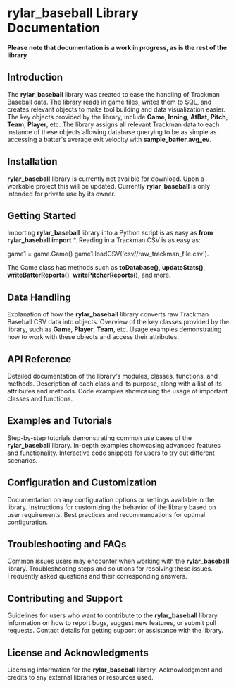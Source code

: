 # rylar_baseball Library Documentation

**Please note that documentation is a work in progress, as is the rest of the library**

## Introduction
The **rylar_baseball** library was created to ease the handling of Trackman Baseball data. The library reads in game files, writes them to SQL, and creates relevant objects to make tool building and data visualization easier. The key objects provided by the library, include **Game**, **Inning**, **AtBat**, **Pitch**, **Team**, **Player**, etc. The library assigns all relevant Trackman data to each instance of these objects allowing database querying to be as simple as accessing a batter's average exit velocity with **sample_batter.avg_ev**.

## Installation
**rylar_baseball** library is currently not availble for download. Upon a workable project this will be updated. Currently **rylar_baseball** is only intended for private use by its owner.

## Getting Started
Importing **rylar_baseball** library into a Python script is as easy as **from rylar_baseball import** *. Reading in a Trackman CSV is as easy as: 

game1 = game.Game()
game1.loadCSV('csv//raw_trackman_file.csv').

The Game class has methods such as **toDatabase()**, **updateStats()**, **writeBatterReports()**, **writePitcherReports()**, and more.

## Data Handling
Explanation of how the **rylar_baseball** library converts raw Trackman Baseball CSV data into objects. Overview of the key classes provided by the library, such as **Game**, **Player**, **Team**, etc. Usage examples demonstrating how to work with these objects and access their attributes.

## API Reference
Detailed documentation of the library's modules, classes, functions, and methods. Description of each class and its purpose, along with a list of its attributes and methods. Code examples showcasing the usage of important classes and functions.

## Examples and Tutorials
Step-by-step tutorials demonstrating common use cases of the **rylar_baseball** library. In-depth examples showcasing advanced features and functionality. Interactive code snippets for users to try out different scenarios.

## Configuration and Customization
Documentation on any configuration options or settings available in the library. Instructions for customizing the behavior of the library based on user requirements. Best practices and recommendations for optimal configuration.

## Troubleshooting and FAQs
Common issues users may encounter when working with the **rylar_baseball** library. Troubleshooting steps and solutions for resolving these issues. Frequently asked questions and their corresponding answers.

## Contributing and Support
Guidelines for users who want to contribute to the **rylar_baseball** library. Information on how to report bugs, suggest new features, or submit pull requests. Contact details for getting support or assistance with the library.

## License and Acknowledgments
Licensing information for the **rylar_baseball** library. Acknowledgment and credits to any external libraries or resources used.
